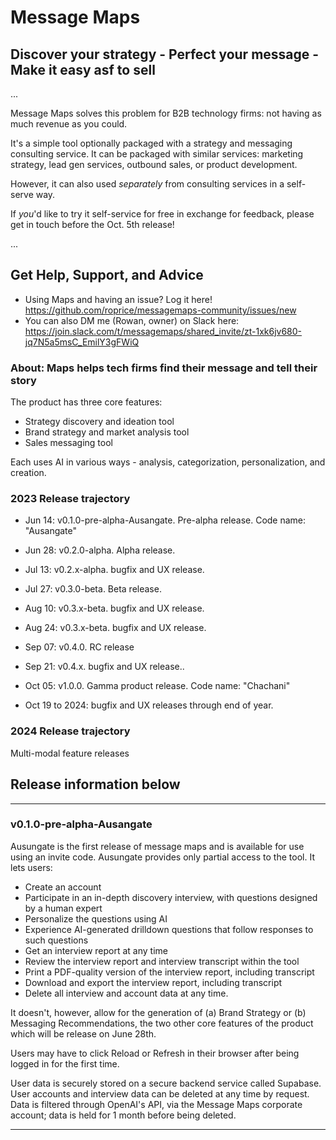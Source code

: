 # Message Maps 
## Discover your strategy - Perfect your message - Make it easy asf to sell

...

Message Maps solves this problem for B2B technology firms: not having as much revenue as you could.

It's a simple tool optionally packaged with a strategy and messaging consulting service. It can be packaged with similar services: marketing strategy, lead gen services, outbound sales, or product development.

However, it can also used _separately_ from consulting services in a self-serve way. 

If *you*'d like to try it self-service for free in exchange for feedback, please get in touch before the Oct. 5th release!

...

## Get Help, Support, and Advice

- Using Maps and having an issue? Log it here! https://github.com/roprice/messagemaps-community/issues/new
- You can also DM me (Rowan, owner) on Slack here: https://join.slack.com/t/messagemaps/shared_invite/zt-1xk6jv680-jq7N5a5msC_EmilY3gFWiQ


### About: Maps helps tech firms find their message and tell their story

The product has three core features:
- Strategy discovery and ideation tool
- Brand strategy and market analysis tool
- Sales messaging tool

Each uses AI in various ways - analysis, categorization, personalization, and creation.


### 2023 Release trajectory
- Jun 14: v0.1.0-pre-alpha-Ausangate. Pre-alpha release. Code name: "Ausangate"
- Jun 28: v0.2.0-alpha. Alpha release. 
- Jul 13: v0.2.x-alpha. bugfix and UX release.
- Jul 27: v0.3.0-beta. Beta release. 
- Aug 10: v0.3.x-beta. bugfix and UX release.
- Aug 24: v0.3.x-beta. bugfix and UX release.
- Sep 07: v0.4.0. RC release
- Sep 21: v0.4.x. bugfix and UX release..
- Oct 05: v1.0.0. Gamma product release. Code name: "Chachani"

- Oct 19 to 2024: bugfix and UX releases through end of year.


### 2024 Release trajectory

Multi-modal feature releases


## Release information below

---
### v0.1.0-pre-alpha-Ausangate

Ausungate is the first release of message maps and is available for use using an invite code. Ausungate provides only partial access to the tool. It lets users:

- Create an account
- Participate in an in-depth discovery interview, with questions designed by a human expert
- Personalize the questions using AI
- Experience AI-generated drilldown questions that follow responses to such questions
- Get an interview report at any time
- Review the interview report and interview transcript within the tool
- Print a PDF-quality version of the interview report, including transcript
- Download and export the interview report, including transcript
- Delete all interview and account data at any time.

It doesn't, however, allow for the generation of (a) Brand Strategy or (b) Messaging Recommendations, the two other core features of the product which will be release on June 28th. 

Users may have to click Reload or Refresh in their browser after being logged in for the first time. 

User data is securely stored on a secure backend service called Supabase. User accounts and interview data can be deleted at any time by request. Data is filtered through OpenAI's API, via the Message Maps corporate account; data is held for 1 month before being deleted.

---


